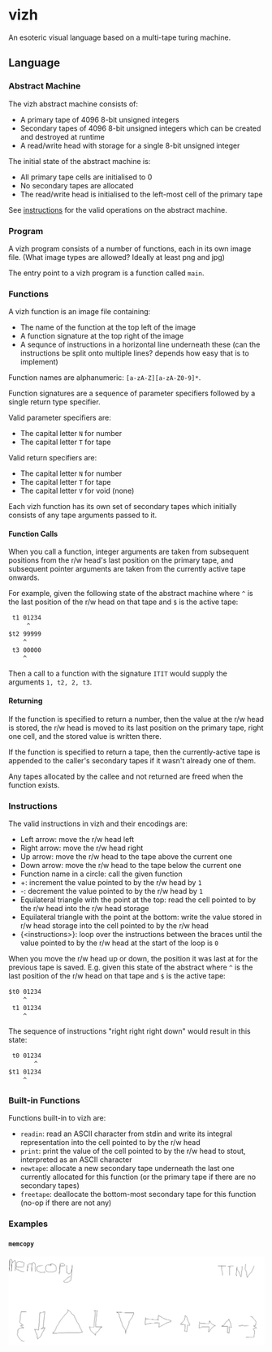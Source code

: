 # vizh

An esoteric visual language based on a multi-tape turing machine.

## Language

### Abstract Machine

The vizh abstract machine consists of:

- A primary tape of 4096 8-bit unsigned integers
- Secondary tapes of 4096 8-bit unsigned integers which can be created and destroyed at runtime
- A read/write head with storage for a single 8-bit unsigned integer

The initial state of the abstract machine is:

- All primary tape cells are initialised to 0
- No secondary tapes are allocated
- The read/write head is initialised to the left-most cell of the primary tape

See [instructions](#instructions) for the valid operations on the abstract machine.

### Program

A vizh program consists of a number of functions, each in its own image file. (What image types are allowed? Ideally at least png and jpg)

The entry point to a vizh program is a function called `main`.

### Functions

A vizh function is an image file containing:

- The name of the function at the top left of the image
- A function signature at the top right of the image
- A sequnce of instructions in a horizontal line underneath these (can the instructions be split onto multiple lines? depends how easy that is to implement)

Function names are alphanumeric: `[a-zA-Z][a-zA-Z0-9]*`.

Function signatures are a sequence of parameter specifiers followed by a single return type specifier.

Valid parameter specifiers are:

- The capital letter `N` for number
- The capital letter `T` for tape

Valid return specifiers are:

- The capital letter `N` for number
- The capital letter `T` for tape
- The capital letter `V` for void (none)

Each vizh function has its own set of secondary tapes which initially consists of any tape arguments passed to it.

#### Function Calls

When you call a function, integer arguments are taken from subsequent positions from the r/w head's last position on the primary tape, and subsequent pointer arguments are taken from the currently active tape onwards.

For example, given the following state of the abstract machine where `^` is the last position of the r/w head on that tape and `$` is the active tape:

```
 t1 01234
     ^
$t2 99999
    ^
 t3 00000
    ^
```

Then a call to a function with the signature `ITIT` would supply the arguments `1, t2, 2, t3`.

#### Returning

If the function is specified to return a number, then the value at the r/w head is stored, the r/w head is moved to its last position on the primary tape, right one cell, and the stored value is written there.

If the function is specified to return a tape, then the currently-active tape is appended to the caller's secondary tapes if it wasn't already one of them.

Any tapes allocated by the callee and not returned are freed when the function exists.

### Instructions

The valid instructions in vizh and their encodings are:

- Left arrow: move the r/w head left
- Right arrow: move the r/w head right
- Up arrow: move the r/w head to the tape above the current one
- Down arrow: move the r/w head to the tape below the current one
- Function name in a circle: call the given function
- +: increment the value pointed to by the r/w head by `1`
- -: decrement the value pointed to by the r/w head by `1`
- Equilateral triangle with the point at the top: read the cell pointed to by the r/w head into the r/w head storage
- Equilateral triangle with the point at the bottom: write the value stored in r/w head storage into the cell pointed to by the r/w head
- {&lt;instructions&gt;}: loop over the instructions between the braces until the value pointed to by the r/w head at the start of the loop is `0` 

When you move the r/w head up or down, the position it was last at for the previous tape is saved. E.g. given this state of the abstract where `^` is the last position of the r/w head on that tape and `$` is the active tape:

```
$t0 01234
    ^  
 t1 01234
    ^
```

The sequence of instructions "right right right down" would result in this state:

```
 t0 01234
       ^  
$t1 01234
    ^
```

### Built-in Functions

Functions built-in to vizh are:

- `readin`: read an ASCII character from stdin and write its integral representation into the cell pointed to by the r/w head
- `print`: print the value of the cell pointed to by the r/w head to stout, interpreted as an ASCII character
- `newtape`: allocate a new secondary tape underneath the last one currently allocated for this function (or the primary tape if there are no secondary tapes)
- `freetape`: deallocate the bottom-most secondary tape for this function (no-op if there are not any)

### Examples

#### `memcopy`

![Implementation of memcpy in vizh](samples/memcopy.png)
